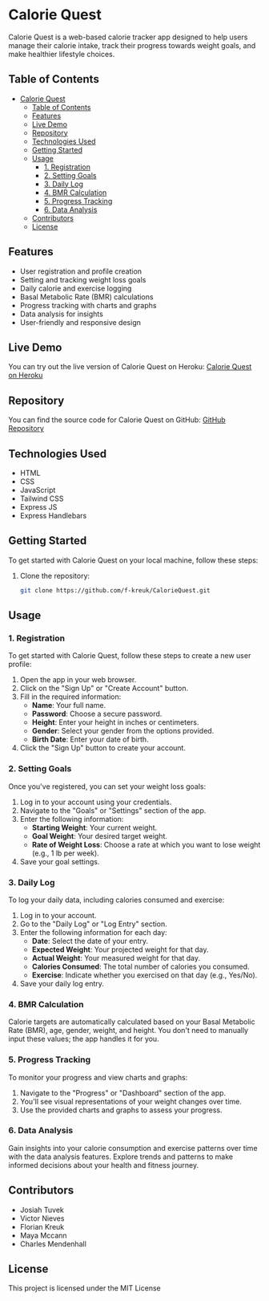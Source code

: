 # Calorie Quest 

Calorie Quest is a web-based calorie tracker app designed to help users manage their calorie intake, track their progress towards weight goals, and make healthier lifestyle choices.

## Table of Contents
- [Calorie Quest](#calorie-quest)
  - [Table of Contents](#table-of-contents)
  - [Features](#features)
  - [Live Demo](#live-demo)
  - [Repository](#repository)
  - [Technologies Used](#technologies-used)
  - [Getting Started](#getting-started)
  - [Usage](#usage)
    - [1. Registration](#1-registration)
    - [2. Setting Goals](#2-setting-goals)
    - [3. Daily Log](#3-daily-log)
    - [4. BMR Calculation](#4-bmr-calculation)
    - [5. Progress Tracking](#5-progress-tracking)
    - [6. Data Analysis](#6-data-analysis)
  - [Contributors](#contributors)
  - [License](#license)

## Features

- User registration and profile creation
- Setting and tracking weight loss goals
- Daily calorie and exercise logging
- Basal Metabolic Rate (BMR) calculations
- Progress tracking with charts and graphs
- Data analysis for insights
- User-friendly and responsive design

## Live Demo

You can try out the live version of Calorie Quest on Heroku: [Calorie Quest on Heroku](https://calorie-quest-87555c29dfe4.herokuapp.com/)

## Repository

You can find the source code for Calorie Quest on GitHub: [GitHub Repository](https://github.com/f-kreuk/CalorieQuest)

## Technologies Used

- HTML
- CSS
- JavaScript
- Tailwind CSS
- Express JS
- Express Handlebars

## Getting Started

To get started with Calorie Quest on your local machine, follow these steps:

1. Clone the repository:

   ```bash
   git clone https://github.com/f-kreuk/CalorieQuest.git

## Usage

### 1. Registration

To get started with Calorie Quest, follow these steps to create a new user profile:

1. Open the app in your web browser.
2. Click on the "Sign Up" or "Create Account" button.
3. Fill in the required information:
   - **Name**: Your full name.
   - **Password**: Choose a secure password.
   - **Height**: Enter your height in inches or centimeters.
   - **Gender**: Select your gender from the options provided.
   - **Birth Date**: Enter your date of birth.
4. Click the "Sign Up" button to create your account.

### 2. Setting Goals

Once you've registered, you can set your weight loss goals:

1. Log in to your account using your credentials.
2. Navigate to the "Goals" or "Settings" section of the app.
3. Enter the following information:
   - **Starting Weight**: Your current weight.
   - **Goal Weight**: Your desired target weight.
   - **Rate of Weight Loss**: Choose a rate at which you want to lose weight (e.g., 1 lb per week).
4. Save your goal settings.

### 3. Daily Log

To log your daily data, including calories consumed and exercise:

1. Log in to your account.
2. Go to the "Daily Log" or "Log Entry" section.
3. Enter the following information for each day:
   - **Date**: Select the date of your entry.
   - **Expected Weight**: Your projected weight for that day.
   - **Actual Weight**: Your measured weight for that day.
   - **Calories Consumed**: The total number of calories you consumed.
   - **Exercise**: Indicate whether you exercised on that day (e.g., Yes/No).
4. Save your daily log entry.

### 4. BMR Calculation

Calorie targets are automatically calculated based on your Basal Metabolic Rate (BMR), age, gender, weight, and height. You don't need to manually input these values; the app handles it for you.

### 5. Progress Tracking

To monitor your progress and view charts and graphs:

1. Navigate to the "Progress" or "Dashboard" section of the app.
2. You'll see visual representations of your weight changes over time.
3. Use the provided charts and graphs to assess your progress.

### 6. Data Analysis

Gain insights into your calorie consumption and exercise patterns over time with the data analysis features. Explore trends and patterns to make informed decisions about your health and fitness journey.

## Contributors

- Josiah Tuvek
- Victor Nieves
- Florian Kreuk
- Maya Mccann
- Charles Mendenhall

## License

This project is licensed under the MIT License